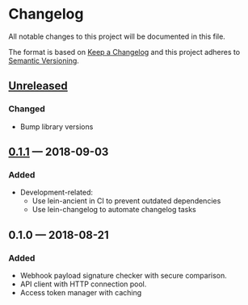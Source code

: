 # Changelog

All notable changes to this project will be documented in this file.

The format is based on [Keep a Changelog](http://keepachangelog.com)
and this project adheres to [Semantic Versioning](http://semver.org/spec/v2.0.0.html).


## [Unreleased]
### Changed
* Bump library versions

## [0.1.1] — 2018-09-03
### Added
* Development-related:
  * Use lein-ancient in CI to prevent outdated dependencies
  * Use lein-changelog to automate changelog tasks

## 0.1.0 — 2018-08-21
### Added
* Webhook payload signature checker with secure comparison.
* API client with HTTP connection pool.
* Access token manager with caching


[0.1.1]: https://github.com/dryewo/clj-github-app/compare/0.1.0...0.1.1
[Unreleased]: https://github.com/dryewo/clj-github-app/compare/0.1.1...HEAD
